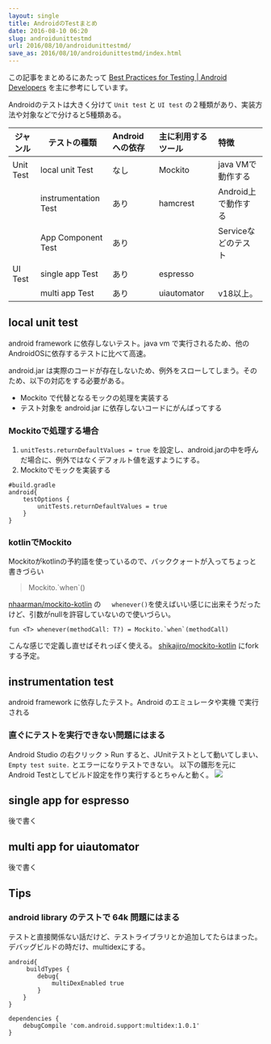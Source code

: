 ```yaml
---
layout: single
title: AndroidのTestまとめ
date: 2016-08-10 06:20
slug: androidunittestmd
url: 2016/08/10/androidunittestmd/
save_as: 2016/08/10/androidunittestmd/index.html
---
```


この記事をまとめるにあたって
[Best Practices for Testing | Android Developers](https://developer.android.com/training/testing/index.html) を主に参考にしています。

Androidのテストは大きく分けて `Unit test` と `UI test` の２種類があり、実装方法や対象などで分けると5種類ある。

|ジャンル| テストの種類  | Androidへの依存 | 主に利用するツール|特徴|
|-|-|:-|:-|:-|
|Unit Test| local unit Test   | なし | Mockito|java VMで動作する|
|         | instrumentation Test| あり | hamcrest|Android上で動作する|
||App Component Test|あり||Serviceなどのテスト|
|UI Test  | single app Test| あり | espresso||
|         | multi app Test| あり | uiautomator|v18以上。|



## local unit test
android framework に依存しないテスト。java vm で実行されるため、他のAndroidOSに依存するテストに比べて高速。

android.jar は実際のコードが存在しないため、例外をスローしてしまう。そのため、以下の対応をする必要がある。

* Mockito で代替となるモックの処理を実装する
* テスト対象を android.jar に依存しないコードにがんばってする

### Mockitoで処理する場合

1. `unitTests.returnDefaultValues = true` を設定し、android.jarの中を呼んだ場合に、例外ではなくデフォルト値を返すようにする。
2. Mockitoでモックを実装する

```
#build.gradle
android{
    testOptions {
        unitTests.returnDefaultValues = true
    }
}
```

### kotlinでMockito

Mockitoがkotlinの予約語を使っているので、バッククォートが入ってちょっと書きづらい

>    Mockito.\`when\`()

[nhaarman/mockito-kotlin](github.com/nhaarman/mockito-kotlin) の`   whenever()`を使えばいい感じに出来そうだったけど、引数がnullを許容していないので使いづらい。

```
fun <T> whenever(methodCall: T?) = Mockito.`when`(methodCall)
```
こんな感じで定義し直せばそれっぽく使える。
[shikajiro/mockito-kotlin](github.com/shikajiro/mockito-kotlin) にfork する予定。


## instrumentation test
android framework に依存したテスト。Android のエミュレータや実機 で実行される

### 直ぐにテストを実行できない問題にはまる
Android Studio の右クリック > Run すると、JUnitテストとして動いてしまい、 `Empty test suite.` とエラーになりテストできない。
以下の雛形を元に Android Testとしてビルド設定を作り実行するとちゃんと動く。
![](/assets/Screen_Shot_2016-08-16_at_6_27_14.png)


## single app for espresso

後で書く

## multi app for uiautomator

後で書く

## Tips

### android library のテストで 64k 問題にはまる

テストと直接関係ない話だけど、テストライブラリとか追加してたらはまった。デバッグビルドの時だけ、multidexにする。

```
android{
     buildTypes {
        debug{
            multiDexEnabled true
        }
    }
}

dependencies {
    debugCompile 'com.android.support:multidex:1.0.1'
}
```
